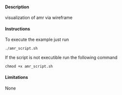 #### Description ####
visualization of amr via wireframe

#### Instructions ####
To execute the example just run

```
./amr_script.sh
```

If the script is not executible run the following command

```
chmod +x amr_script.sh
```

#### Limitations ####
None
